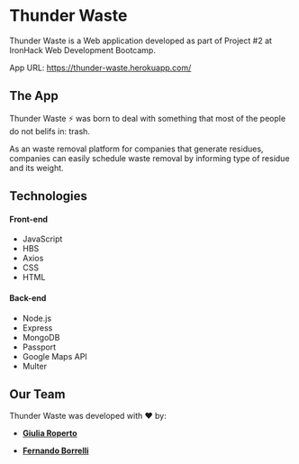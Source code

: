 # Thunder Waste

Thunder Waste is a Web application developed as part of Project #2 at IronHack Web Development Bootcamp.

App URL: https://thunder-waste.herokuapp.com/

## The App

Thunder Waste :zap: was born to deal with something that most of the people do not belifs in: trash.

As an waste removal platform for companies that generate residues, companies can easily schedule waste removal by informing type of residue and its weight.

## Technologies

#### Front-end

- JavaScript
- HBS
- Axios
- CSS
- HTML

#### Back-end

- Node.js
- Express
- MongoDB
- Passport
- Google Maps API
- Multer

## Our Team

Thunder Waste was developed with :heart: by:

- [**Giulia Roperto**](https://github.com/giurop)

- [**Fernando Borrelli**](https://github.com/flborrelli)

